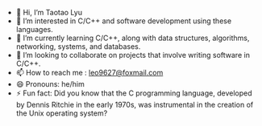 - 👋 Hi, I’m Taotao Lyu
- 👀 I’m interested in C/C++ and software development using these languages.
- 🌱 I’m currently learning C/C++, along with data structures, algorithms, networking, systems, and databases.
- 💞️ I’m looking to collaborate on projects that involve writing software in C/C++.
- 📫 How to reach me : leo9627@foxmail.com
- 😄 Pronouns: he/him
- ⚡ Fun fact: Did you know that the C programming language, developed by Dennis Ritchie in the early 1970s, was instrumental in the creation of the Unix operating system?
